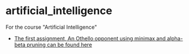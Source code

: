 # artificial_intelligence
For the course "Artificial Intelligence"

  - [The first assignment, An Othello opponent using minimax and alpha-beta pruning can be found here](assignment_1)
